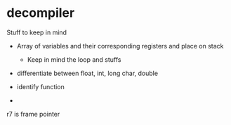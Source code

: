 # decompiler


Stuff to keep in mind

- Array of variables and their corresponding registers and place on stack
    - Keep in mind the loop and stuffs

- differentiate between float, int, long char, double
- identify function
- 

r7 is frame pointer